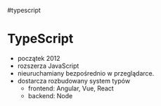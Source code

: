 #typescript 

# TypeScript
- początek 2012
- rozszerza JavaScript
- nieuruchamiany bezpośrednio w przeglądarce.
- dostarcza rozbudowany system typów 
	- frontend: Angular, Vue, React
	- backend: Node



















